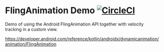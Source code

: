FlingAnimation Demo [![CircleCI](https://circleci.com/gh/simonnorberg/fling-animation-demo.svg?style=svg)](https://circleci.com/gh/simonnorberg/fling-animation-demo)
===================

Demo of using the Android FlingAnimation API together with velocity tracking in a custom view.

https://developer.android.com/reference/kotlin/androidx/dynamicanimation/animation/FlingAnimation
